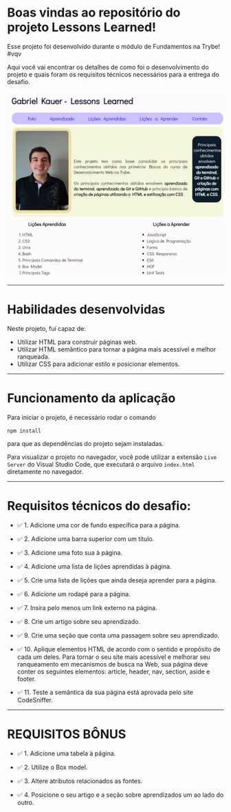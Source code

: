# Boas vindas ao repositório do projeto <b>Lessons Learned</b>!

Esse projeto foi desenvolvido durante o módulo de Fundamentos na Trybe! #vqv 

Aqui você vai encontrar os detalhes de como foi o desenvolvimento do projeto e quais foram os requisitos técnicos necessários para a entrega do desafio.

![Imagem do projeto](images/lessonslearned.png)

---

# Habilidades desenvolvidas

Neste projeto, fui capaz de:

- Utilizar HTML para construir páginas web.
- Utilizar HTML semântico para tornar a página mais acessível e melhor ranqueada.
- Utilizar CSS para adicionar estilo e posicionar elementos.

---

# Funcionamento da aplicação

Para iniciar o projeto, é necessário rodar o comando
```
npm install
```
para que as dependências do projeto sejam instaladas.

Para visualizar o projeto no navegador, você pode utilizar a extensão `Live Server` do Visual Studio Code, que executará o arquivo `index.html` diretamente no navegador.

---

# Requisitos técnicos do desafio:

- ✅ 1. Adicione uma cor de fundo específica para a página.

- ✅ 2. Adicione uma barra superior com um título.

- ✅ 3. Adicione uma foto sua à página.

- ✅ 4. Adicione uma lista de lições aprendidas à página.

- ✅ 5. Crie uma lista de lições que ainda deseja aprender para a página.

- ✅ 6. Adicione um rodapé para a página.

- ✅ 7. Insira pelo menos um link externo na página.

- ✅ 8. Crie um artigo sobre seu aprendizado.

- ✅ 9. Crie uma seção que conta uma passagem sobre seu aprendizado.

- ✅ 10. Aplique elementos HTML de acordo com o sentido e propósito de cada um deles. Para tornar o seu site mais acessível e melhorar seu ranqueamento em mecanismos de busca na Web, sua página deve conter os seguintes elementos: article, header, nav, section, aside e footer.

- ✅ 11. Teste a semântica da sua página está aprovada pelo site CodeSniffer.

--- 

# REQUISITOS BÔNUS

- ✅ 1. Adicione uma tabela à página.

- ✅ 2. Utilize o Box model.

- ✅ 3. Altere atributos relacionados as fontes.

- ✅ 4. Posicione o seu artigo e a seção sobre aprendizados um ao lado do outro.
